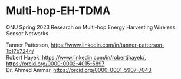 # Multi-hop-EH-TDMA
ONU Spring 2023 Research on Multi-hop Energy Harvesting Wireless Sensor Networks

Tanner Patterson, https://www.linkedin.com/in/tanner-patterson-1b17b7244/ <br>
Robert Hayek, https://www.linkedin.com/in/robertjhayek/, https://orcid.org/0000-0002-4015-5897 <br>
Dr. Ahmed Ammar, https://orcid.org/0000-0001-5907-7043 <br>
